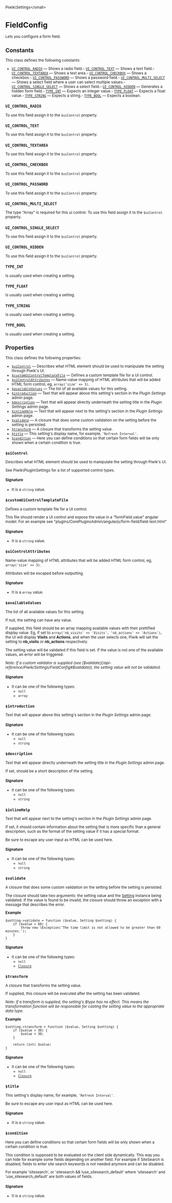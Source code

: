 <small>Piwik\Settings\</small>

FieldConfig
===========

Lets you configure a form field.

Constants
---------

This class defines the following constants:

- [`UI_CONTROL_RADIO`](#ui_control_radio) — Shows a radio field.- [`UI_CONTROL_TEXT`](#ui_control_text) — Shows a text field.- [`UI_CONTROL_TEXTAREA`](#ui_control_textarea) — Shows a text area.- [`UI_CONTROL_CHECKBOX`](#ui_control_checkbox) — Shows a checkbox.- [`UI_CONTROL_PASSWORD`](#ui_control_password) — Shows a password field.- [`UI_CONTROL_MULTI_SELECT`](#ui_control_multi_select) — Shows a select field where a user can select multiple values.- [`UI_CONTROL_SINGLE_SELECT`](#ui_control_single_select) — Shows a select field.- [`UI_CONTROL_HIDDEN`](#ui_control_hidden) — Generates a hidden form field.- [`TYPE_INT`](#type_int) — Expects an integer value.- [`TYPE_FLOAT`](#type_float) — Expects a float value.- [`TYPE_STRING`](#type_string) — Expects a string.- [`TYPE_BOOL`](#type_bool) — Expects a boolean.
<a name="ui_control_radio" id="ui_control_radio"></a>
<a name="UI_CONTROL_RADIO" id="UI_CONTROL_RADIO"></a>
### `UI_CONTROL_RADIO`

To use this field assign it to the `$uiControl` property.
<a name="ui_control_text" id="ui_control_text"></a>
<a name="UI_CONTROL_TEXT" id="UI_CONTROL_TEXT"></a>
### `UI_CONTROL_TEXT`

To use this field assign it to the `$uiControl` property.
<a name="ui_control_textarea" id="ui_control_textarea"></a>
<a name="UI_CONTROL_TEXTAREA" id="UI_CONTROL_TEXTAREA"></a>
### `UI_CONTROL_TEXTAREA`

To use this field assign it to the `$uiControl` property.
<a name="ui_control_checkbox" id="ui_control_checkbox"></a>
<a name="UI_CONTROL_CHECKBOX" id="UI_CONTROL_CHECKBOX"></a>
### `UI_CONTROL_CHECKBOX`

To use this field assign it to the `$uiControl` property.
<a name="ui_control_password" id="ui_control_password"></a>
<a name="UI_CONTROL_PASSWORD" id="UI_CONTROL_PASSWORD"></a>
### `UI_CONTROL_PASSWORD`

To use this field assign it to the `$uiControl` property.
<a name="ui_control_multi_select" id="ui_control_multi_select"></a>
<a name="UI_CONTROL_MULTI_SELECT" id="UI_CONTROL_MULTI_SELECT"></a>
### `UI_CONTROL_MULTI_SELECT`

The type "Array" is required for this ui control. To use this field assign it to the `$uiControl` property.
<a name="ui_control_single_select" id="ui_control_single_select"></a>
<a name="UI_CONTROL_SINGLE_SELECT" id="UI_CONTROL_SINGLE_SELECT"></a>
### `UI_CONTROL_SINGLE_SELECT`

To use this field assign it to the `$uiControl` property.
<a name="ui_control_hidden" id="ui_control_hidden"></a>
<a name="UI_CONTROL_HIDDEN" id="UI_CONTROL_HIDDEN"></a>
### `UI_CONTROL_HIDDEN`

To use this field assign it to the `$uiControl` property.
<a name="type_int" id="type_int"></a>
<a name="TYPE_INT" id="TYPE_INT"></a>
### `TYPE_INT`

Is usually used when creating a setting.
<a name="type_float" id="type_float"></a>
<a name="TYPE_FLOAT" id="TYPE_FLOAT"></a>
### `TYPE_FLOAT`

Is usually used when creating a setting.
<a name="type_string" id="type_string"></a>
<a name="TYPE_STRING" id="TYPE_STRING"></a>
### `TYPE_STRING`

Is usually used when creating a setting.
<a name="type_bool" id="type_bool"></a>
<a name="TYPE_BOOL" id="TYPE_BOOL"></a>
### `TYPE_BOOL`

Is usually used when creating a setting.

Properties
----------

This class defines the following properties:

- [`$uiControl`](#$uicontrol) &mdash; Describes what HTML element should be used to manipulate the setting through Piwik's UI.
- [`$customUiControlTemplateFile`](#$customuicontroltemplatefile) &mdash; Defines a custom template file for a UI control.
- [`$uiControlAttributes`](#$uicontrolattributes) &mdash; Name-value mapping of HTML attributes that will be added HTML form control, eg, `array('size' => 3)`.
- [`$availableValues`](#$availablevalues) &mdash; The list of all available values for this setting.
- [`$introduction`](#$introduction) &mdash; Text that will appear above this setting's section in the _Plugin Settings_ admin page.
- [`$description`](#$description) &mdash; Text that will appear directly underneath the setting title in the _Plugin Settings_ admin page.
- [`$inlineHelp`](#$inlinehelp) &mdash; Text that will appear next to the setting's section in the _Plugin Settings_ admin page.
- [`$validate`](#$validate) &mdash; A closure that does some custom validation on the setting before the setting is persisted.
- [`$transform`](#$transform) &mdash; A closure that transforms the setting value.
- [`$title`](#$title) &mdash; This setting's display name, for example, `'Refresh Interval'`.
- [`$condition`](#$condition) &mdash; Here you can define conditions so that certain form fields will be only shown when a certain condition is true.

<a name="$uicontrol" id="$uicontrol"></a>
<a name="uiControl" id="uiControl"></a>
### `$uiControl`

Describes what HTML element should be used to manipulate the setting through Piwik's UI.

See Piwik\Plugin\Settings for a list of supported control types.

#### Signature

- It is a `string` value.

<a name="$customuicontroltemplatefile" id="$customuicontroltemplatefile"></a>
<a name="customUiControlTemplateFile" id="customUiControlTemplateFile"></a>
### `$customUiControlTemplateFile`

Defines a custom template file for a UI control.

This file should render a UI control and expose the value in a
"formField.value" angular model. For an example see "plugins/CorePluginsAdmin/angularjs/form-field/field-text.html"

#### Signature

- It is a `string` value.

<a name="$uicontrolattributes" id="$uicontrolattributes"></a>
<a name="uiControlAttributes" id="uiControlAttributes"></a>
### `$uiControlAttributes`

Name-value mapping of HTML attributes that will be added HTML form control, eg, `array('size' => 3)`.

Attributes will be escaped before outputting.

#### Signature

- It is a `array` value.

<a name="$availablevalues" id="$availablevalues"></a>
<a name="availableValues" id="availableValues"></a>
### `$availableValues`

The list of all available values for this setting.

If null, the setting can have any value.

If supplied, this field should be an array mapping available values with their prettified
display value. Eg, if set to `array('nb_visits' => 'Visits', 'nb_actions' => 'Actions')`,
the UI will display **Visits** and **Actions**, and when the user selects one, Piwik will
set the setting to **nb_visits** or **nb_actions** respectively.

The setting value will be validated if this field is set. If the value is not one of the
available values, an error will be triggered.

_Note: If a custom validator is supplied (see [$validate](/api-reference/Piwik/Settings/FieldConfig#$validate)), the setting value will
not be validated._

#### Signature

- It can be one of the following types:
    - `null`
    - `array`

<a name="$introduction" id="$introduction"></a>
<a name="introduction" id="introduction"></a>
### `$introduction`

Text that will appear above this setting's section in the _Plugin Settings_ admin page.

#### Signature

- It can be one of the following types:
    - `null`
    - `string`

<a name="$description" id="$description"></a>
<a name="description" id="description"></a>
### `$description`

Text that will appear directly underneath the setting title in the _Plugin Settings_ admin page.

If set, should be a short description of the setting.

#### Signature

- It can be one of the following types:
    - `null`
    - `string`

<a name="$inlinehelp" id="$inlinehelp"></a>
<a name="inlineHelp" id="inlineHelp"></a>
### `$inlineHelp`

Text that will appear next to the setting's section in the _Plugin Settings_ admin page.

If set,
it should contain information about the setting that is more specific than a general description,
such as the format of the setting value if it has a special format.

Be sure to escape any user input as HTML can be used here.

#### Signature

- It can be one of the following types:
    - `null`
    - `string`

<a name="$validate" id="$validate"></a>
<a name="validate" id="validate"></a>
### `$validate`

A closure that does some custom validation on the setting before the setting is persisted.

The closure should take two arguments: the setting value and the [Setting](/api-reference/Piwik/Settings/Setting) instance being
validated. If the value is found to be invalid, the closure should throw an exception with
a message that describes the error.

**Example**

    $setting->validate = function ($value, Setting $setting) {
        if ($value > 60) {
            throw new \Exception('The time limit is not allowed to be greater than 60 minutes.');
        }
    }

#### Signature

- It can be one of the following types:
    - `null`
    - [`Closure`](http://php.net/class.Closure)

<a name="$transform" id="$transform"></a>
<a name="transform" id="transform"></a>
### `$transform`

A closure that transforms the setting value.

If supplied, this closure will be executed after
the setting has been validated.

_Note: If a transform is supplied, the setting's $type has no effect. This means the
transformation function will be responsible for casting the setting value to the appropriate
data type._

**Example**

    $setting->transform = function ($value, Setting $setting) {
        if ($value > 30) {
            $value = 30;
        }

        return (int) $value;
    }

#### Signature

- It can be one of the following types:
    - `null`
    - [`Closure`](http://php.net/class.Closure)

<a name="$title" id="$title"></a>
<a name="title" id="title"></a>
### `$title`

This setting's display name, for example, `'Refresh Interval'`.

Be sure to escape any user input as HTML can be used here.

#### Signature

- It is a `string` value.

<a name="$condition" id="$condition"></a>
<a name="condition" id="condition"></a>
### `$condition`

Here you can define conditions so that certain form fields will be only shown when a certain condition is true.

This condition is supposed to be evaluated on the client side dynamically. This way you can hide
for example some fields depending on another field. For example if SiteSearch is disabled, fields to enter
site search keywords is not needed anymore and can be disabled.

For example 'sitesearch', or 'sitesearch && !use_sitesearch_default' where 'sitesearch' and 'use_sitesearch_default'
are both values of fields.

#### Signature

- It is a `string` value.
